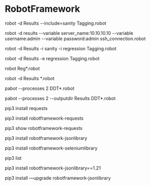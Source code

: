 # RobotFramework

robot -d Results --include=sanity Tagging.robot

robot -d results --variable server_name:10.10.10.10 --variable username:admin   --variable password:admin ssh_connection.robot 

robot -d Results -i sanity -i regression Tagging.robot

robot -d Results -e regression Tagging.robot

robot Reg*.robot

robot -d Results *.robot

pabot --processes 2 DDT*.robot

pabot --processes 2 --outputdir Results DDT*.robot



pip3 install requests

pip3 install robotframework-requests

pip3 show robotframework-requests

pip3 install robotframework-jsonlibrary 

pip3 install robotframework-seleniumlibrary

pip3 list

pip3 install robotframework-jsonlibrary==1.21

pip3 install —upgrade robotframework-jsonlibrary 

